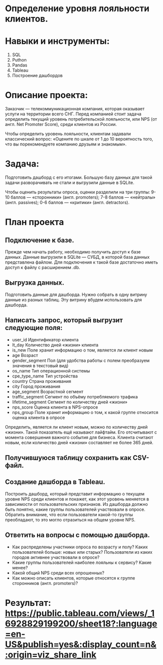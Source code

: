 # Определение уровня лояльности клиентов.

# Навыки и инструменты:
1. SQL
2. Puthon
3. Pandas
4. Tableau
5. Построение дашбордов
   
# Описание проекта:
Заказчик — телекоммуникационная компания, которая оказывает услуги на территории всего СНГ. Перед компанией стоит задача определить текущий уровень потребительской лояльности, или NPS (от англ. Net Promoter Score), среди клиентов из России.

Чтобы определить уровень лояльности, клиентам задавали классический вопрос: «Оцените по шкале от 1 до 10 вероятность того, что вы порекомендуете компанию друзьям и знакомым».

# Задача:
Подготовить дашборд с его итогами. Большую базу данных для такой задачи разворачивать не стали и выгрузили данные в SQLite.

Чтобы оценить результаты опроса, оценки разделили на три группы: 9-10 баллов — «cторонники» (англ. promoters); 7-8 баллов — «нейтралы» (англ. passives); 0-6 баллов — «критики» (англ. detractors).

# План проекта
## Подключение к базе.
Прежде чем начать работу, необходимо получить доступ к базе данных. Данные выгрузили в SQLite — СУБД, в которой база данных представлена файлом. Для подключения к такой базе достаточно иметь доступ к файлу с расширением .db.

## Выгрузка данных.
Подготовить данные для дашборда. Нужно собрать в одну витрину данные из разных таблиц. Эту витрину вбудем использовать для дашборда.

## Написать запрос, который выгрузит следующие поля:

- user_id	Идентификатор клиента
- lt_day	Количество дней «жизни» клиента
- is_new	Поле хранит информацию о том, является ли клиент новым
- age	Возраст
- gender_segment	Пол (для удобства работы с полем преобразуем значения в текстовый вид)
- os_name	Тип операционной системы
- cpe_type_name	Тип устройства
- country	Страна проживания
- city	Город проживания
- age_segment	Возрастной сегмент
- traffic_segment	Сегмент по объёму потребляемого трафика
- lifetime_segment	Сегмент по количеству дней «жизни»
- nps_score	Оценка клиента в NPS-опросе
- nps_group	Поле хранит информацию о том, к какой группе относится оценка клиента в опросе
  
Определить, является ли клиент новым, можно по количеству дней «жизни». Такой показатель ещё называют лайфтайм. Его отсчитывают с момента совершения важного события для бизнеса. Клиента считают новым, если количество дней «жизни» составляет не более 365 дней.

## Получившуюся таблицу сохранить как CSV-файл.

## Создание дашборда в Tableau.
Построить дашборд, который представит информацию о текущем уровне NPS среди клиентов и покажет, как этот уровень меняется в зависимости от пользовательских признаков. Из дашборда должно быть понятно, какие группы пользователей участвовали в опросе. Обратить внимание, что если пользователи какой-то группы преобладают, то это могло отразиться на общем уровне NPS.

## Ответить на вопросы с помощью дашборда.

- Как распределены участники опроса по возрасту и полу? Каких пользователей больше: новых или старых? Пользователи из каких городов активнее участвовали в опросе?
- Какие группы пользователей наиболее лояльны к сервису? Какие менее?
- Какой общий NPS среди всех опрошенных?
- Как можно описать клиентов, которые относятся к группе cторонников (англ. promoters)?

# Результат: https://public.tableau.com/views/_16928829199200/sheet18?:language=en-US&publish=yes&:display_count=n&:origin=viz_share_link
